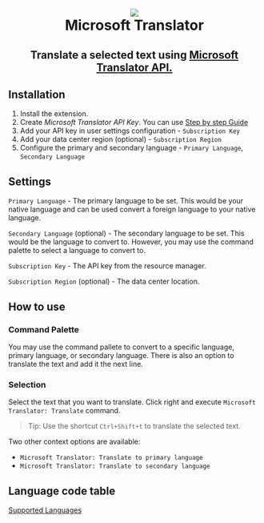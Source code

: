 <h1 align="center">
  <br>
  <img src="https://raw.githubusercontent.com/digital-natives/microsoft-translator-vscode-ext/master/assets/icons/icon.ico">
  <br>
  Microsoft Translator
</h1>
<h2 align="center">Translate a selected text using <a href="https://azure.microsoft.com/en-us/services/cognitive-services/translator-text-api/">Microsoft Translator API.</a>
</h2>

## Installation
1. Install the extension.
2. Create *Microsoft Translator API Key*. You can use [Step by step Guide](https://docs.microsoft.com/en-us/azure/cognitive-services/translator/translator-text-how-to-signup)
3. Add your API key in user settings configuration - `Subscription Key`
4. Add your data center region (optional) - `Subscription Region`
5. Configure the primary and secondary language - `Primary Language`, `Secondary Language`

## Settings

`Primary Language` - The primary language to be set. This would be your native language and can be used convert a foreign language to your native language.

`Secondary Language` (optional) - The secondary language to be set. This would be the language to convert to. However, you may use the command palette to select a language to convert to.

`Subscription Key` - The API key from the resource manager.

`Subscription Region` (optional) - The data center location.


## How to use

### Command Palette

You may use the command pallete to convert to a specific language, primary language, or secondary language.
There is also an option to translate the text and add it the next line.

### Selection

Select the text that you want to translate. Click right and execute `Microsoft Translator: Translate` command.
> Tip: Use the shortcut `Ctrl+Shift+t` to translate the selected text.

Two other context options are available:

* `Microsoft Translator: Translate to primary language`
* `Microsoft Translator: Translate to secondary language`

## Language code table

[Supported Languages](https://docs.microsoft.com/en-us/azure/cognitive-services/translator/languages)
